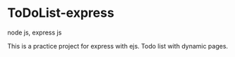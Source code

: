 # ToDoList-express
node js, express js

This is a practice project for express with ejs.
Todo list with dynamic pages.
